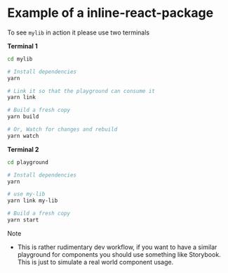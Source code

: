 # Example of a inline-react-package

To see `mylib` in action it please use two terminals


**Terminal 1**

```sh
cd mylib

# Install dependencies
yarn

# Link it so that the playground can consume it
yarn link

# Build a fresh copy
yarn build

# Or, Watch for changes and rebuild
yarn watch
```

**Terminal 2**
```sh
cd playground

# Install dependencies
yarn

# use my-lib
yarn link my-lib

# Build a fresh copy
yarn start
```


Note
- This is rather rudimentary dev workflow, if you want to have a similar playground for components you should use something like Storybook. This is just to simulate a real world component usage.
